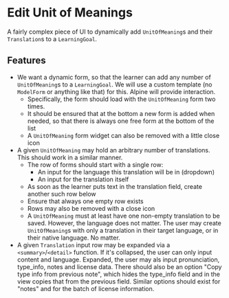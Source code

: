 # Edit Unit of Meanings

A fairly complex piece of UI to dynamically add `UnitOfMeaning`s and their `Translation`s to a `LearningGoal`.

## Features

- We want a dynamic form, so that the learner can add any number of `UnitOfMeaning`s to a `LearningGoal`. We will use a custom template (no `ModelForm` or anything like that) for this. Alpine will provide interaction.
    - Specifically, the form should load with the `UnitOfMeaning` form two times.
    - It should be ensured that at the bottom a new form is added when needed, so that there is always one free form at the bottom of the list
    - A `UnitOfMeaning` form widget can also be removed with a little close icon
- A given `UnitOfMeaning` may hold an arbitrary number of translations. This should work in a similar manner.
    - The row of forms should start with a single row:
        - An input for the language this translation will be in (dropdown)
        - An input for the translation itself
    - As soon as the learner puts text in the translation field, create another such row below
    - Ensure that always one empty row exists
    - Rows may also be removed with a close icon
    - A `UnitOfMeaning` must at least have one non-empty translation to be saved. However, the language does not matter. The user may create `UnitOfMeaning`s with only a translation in their target language, or in their native language. No matter.
- A given `Translation` input row may be expanded via a `<summary>`/`<detail>` function. If it's collapsed, the user can only input content and language. Expanded, the user may als input pronunciation, type_info, notes and license data. There should also be an option "Copy type info from previous note", which hides the type_info field and in the view copies that from the previous field. Similar options should exist for "notes" and for the batch of license information.